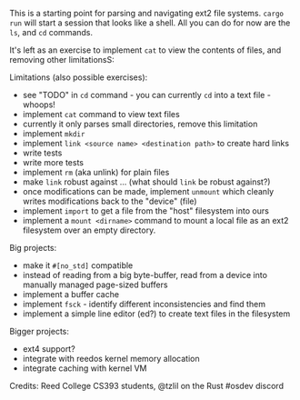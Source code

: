
This is a starting point for parsing and navigating ext2 file systems.
`cargo run` will start a session that looks like a shell. All you can
do for now are the `ls`, and `cd` commands.

It's left as an exercise to implement `cat` to view the contents of files,
and removing other limitationsS:

Limitations (also possible exercises):

 - see "TODO" in `cd` command - you can currently `cd` into a text
   file - whoops!
 - implement `cat` command to view text files
 - currently it only parses small directories, remove this limitation
 - implement `mkdir`
 - implement `link <source name> <destination path>` to create hard
   links
 - write tests
 - write more tests
 - implement `rm` (aka unlink) for plain files
 - make `link` robust against ... (what should `link` be robust
   against?)
 - once modifications can be made, implement `unmount` which cleanly
   writes modifications back to the "device" (file)
 - implement `import` to get a file from the "host" filesystem into
   ours
 - implement a `mount <dirname>` command to mount a local file as an ext2
   filesystem over an empty directory.


Big projects:

 - make it `#[no_std]` compatible
 - instead of reading from a big byte-buffer, read from a device into
   manually managed page-sized buffers
 - implement a buffer cache
 - implement `fsck` - identify different inconsistencies and find them
 - implement a simple line editor (ed?) to create text files in the
   filesystem

Bigger projects:

 - ext4 support?
 - integrate with reedos kernel memory allocation
 - integrate caching with kernel VM

Credits: Reed College CS393 students, @tzlil on the Rust #osdev discord
